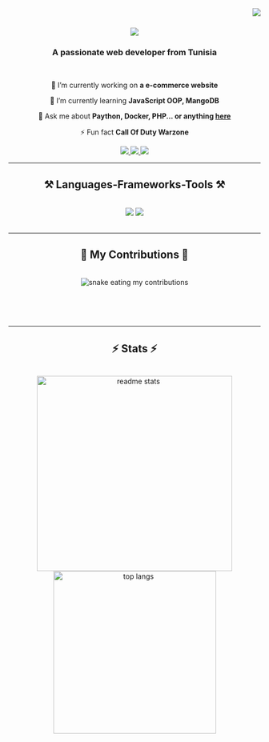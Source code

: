 <img align="right" src="https://visitor-badge.laobi.icu/badge?page_id=api.github.com/users/kayssrayeb76" />

<h1 align="center">
    <img src="https://readme-typing-svg.herokuapp.com/?font=Righteous&size=35&center=true&vCenter=true&width=500&height=70&duration=4000&lines=Hi+There!+👋;+I'm+Kays+Srayeb!;" />
</h1>

<h3 align="center">A passionate web developer from Tunisia</h3>

<br/>

<div align="center">
 
 🔭 I’m currently working on **a e-commerce website**
 
 🌱 I’m currently learning **JavaScript OOP, MangoDB**

💬 Ask me about **Paython, Docker, PHP... or anything [here](https://github.com/kayssrayeb76/kayssrayeb76)**

⚡ Fun fact **Call Of Duty Warzone**

 </div>
 
<div align="center"> 
  <a href="mailto:kayssrayeb76@gmail.com">
    <img src="https://img.shields.io/badge/Gmail-333333?style=for-the-badge&logo=gmail&logoColor=red" />
  </a>
  <a href="" target="_blank">
    <img src="https://img.shields.io/badge/LinkedIn-0077B5?style=for-the-badge&logo=linkedin&logoColor=white" target="_blank" />
  </a>
  <a href="" target="_blank">
     <img src="https://img.shields.io/badge/Portfolio-FF5722?style=for-the-badge&logo=todoist&logoColor=white" target="_blank" /> <!-- sqlite, safari, google-chrome are other good icon options -->
  </a>
</div>

 <hr/>
 
<h2 align="center">⚒️ Languages-Frameworks-Tools ⚒️</h2>
<br/>
<div align="center">
    <img src="https://skillicons.dev/icons?i=bootstrap,html,css,vscode,github,figma,git" />
    <img src="https://skillicons.dev/icons?i=python,javascript,mongodb,mysql,flask" /><br>
</div>

<br/>
<hr/>

<div align="center">
  <h2>🐍 My Contributions 🐍</h2>
  <br>
  <img alt="snake eating my contributions" src="github-user-contribution (2).svg" />
  
  <br/><br/><br/>
</div>

<hr/>

<h2 align="center">⚡ Stats ⚡</h2>
<br>
<div align=center>
  <img width=390 src="https://github-readme-stats.vercel.app/api?username=kayssrayeb76&show_icons=true&count_private=true&show_icons=true&theme=react&rank_icon=github&border_radius=10" alt="readme stats" />
  <br/>
  <img width=325 align="center" src="https://github-readme-stats.vercel.app/api/top-langs/?username=kayssrayeb76&size_weight=0.5&count_weight=0.5&show_icons=true&count_private=true&theme=react&border_radius=10" alt="top langs" />
</div>

<br>
<br>
